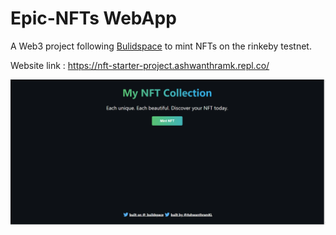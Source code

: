 # Epic-NFTs WebApp

A Web3 project following [Bulidspace](https://buildspace.so/) to mint NFTs on the rinkeby testnet.

Website link : https://nft-starter-project.ashwanthramk.repl.co/  

![Website Preview](./Screenshots/Website_preview.png)
